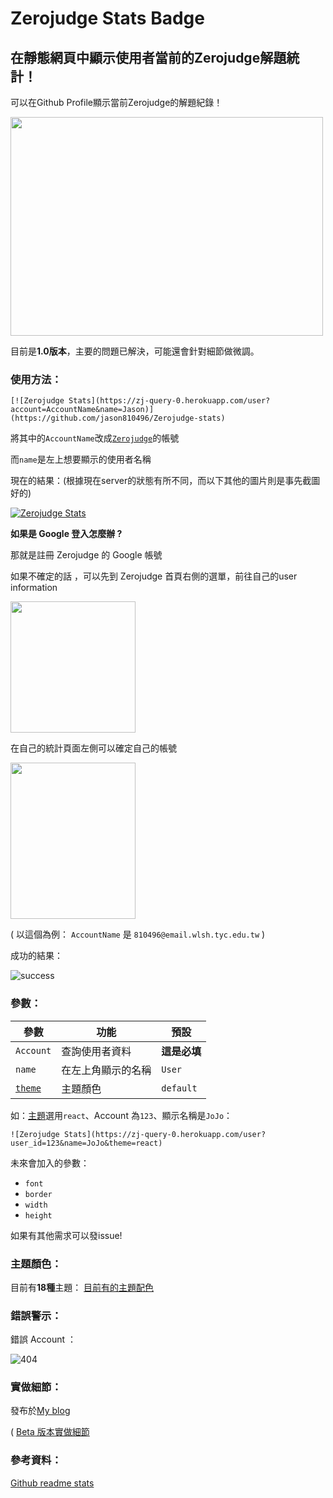 # Zerojudge Stats Badge

## 在靜態網頁中顯示使用者當前的Zerojudge解題統計！

可以在Github Profile顯示當前Zerojudge的解題紀錄！
<!-- ![](https://i.imgur.com/FXJaYDb.png) -->
<img src="https://i.imgur.com/FXJaYDb.png" width="500" height="350" />

目前是**1.0版本**，主要的問題已解決，可能還會針對細節做微調。
### 使用方法：

```
[![Zerojudge Stats](https://zj-query-0.herokuapp.com/user?account=AccountName&name=Jason)](https://github.com/jason810496/Zerojudge-stats)
```

將其中的`AccountName`改成[`Zerojudge`](https://zerojudge.tw/)的帳號

而`name`是左上想要顯示的使用者名稱

現在的結果：(根據現在server的狀態有所不同，而以下其他的圖片則是事先截圖好的)

[![Zerojudge Stats](https://zj-query-0.herokuapp.com/user?account=810496@email.wlsh.tyc.edu.tw&name=Jason&theme=blux)](https://github.com/jason810496/Zerojudge-stats)


**如果是 Google 登入怎麼辦 ?**

那就是註冊 Zerojudge 的 Google 帳號 

如果不確定的話 ，可以先到 Zerojudge 首頁右側的選單，前往自己的user information

<!-- ![ZJ nav](https://i.imgur.com/2D4wdp2.png) -->

<img src="https://i.imgur.com/2D4wdp2.png" width="200" height="210" />

在自己的統計頁面左側可以確定自己的帳號

<!-- ![ID](https://i.imgur.com/K7hZfEC.png) -->
<img src="https://i.imgur.com/K7hZfEC.png" width="200" height="250" />

( 以這個為例： `AccountName` 是 `810496@email.wlsh.tyc.edu.tw` )

成功的結果：

![success](https://i.imgur.com/dn4aFHP.png)

### 參數：
| 參數      | 功能               | 預設 |
| --------- | ------------------ | ---- |
| `Account` | 查詢使用者資料     |  **這是必填**   |
| `name`    | 在左上角顯示的名稱 |  `User`    |
| [`theme`](https://github.com/jason810496/Zerojudge-stats/tree/master/theme)          |         主題顏色           | `default`     |

如：[主題](https://github.com/jason810496/Zerojudge-stats/tree/master/theme)選用`react`、Account 為`123`、顯示名稱是`JoJo`：
```
![Zerojudge Stats](https://zj-query-0.herokuapp.com/user?user_id=123&name=JoJo&theme=react)
```

未來會加入的參數：
- `font`
- `border`
- `width`
- `height`

如果有其他需求可以發issue!

### 主題顏色：

目前有**18種**主題：
[目前有的主題配色](https://github.com/jason810496/Zerojudge-stats/tree/master/theme)
### 錯誤警示：
錯誤 Account ：

![404](https://i.imgur.com/7OUquaA.png)


### 實做細節：

發布於[My blog](https://jason810496.codes/blog/2022/03/24/ZJstats0/)

( [Beta 版本實做細節](https://jason810496.codes/blog/2022/03/24/ZJstats0/)

### 參考資料：

[Github readme stats](https://github.com/DenverCoder1/github-readme-streak-stats)



